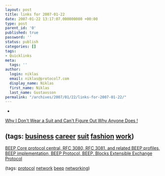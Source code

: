 ```yaml
---
layout: post
title: links for 2007-01-22
date: 2007-01-22 13:17:07.000000000 +00:00
type: post
parent_id: '0'
published: true
password: ''
status: publish
categories: []
tags:
- Quicklinks
meta:
  tags: ''
author:
  login: niklas
  email: niklas@protocol7.com
  display_name: Niklas
  first_name: Niklas
  last_name: Gustavsson
permalink: "/archives/2007/01/22/links-for-2007-01-22/"
---
```

- 
[Why I Don't Wear a Suit and Can't Figure Out Why Anyone Does !](http://www.blogmaverick.com/2007/01/16/why-i-dont-wear-a-suit-and-cant-figure-out-why-anyone-does/)

(tags: [business](http://del.icio.us/protocol7/business) [career](http://del.icio.us/protocol7/career) [suit](http://del.icio.us/protocol7/suit) [fashion](http://del.icio.us/protocol7/fashion) [work](http://del.icio.us/protocol7/work))
- 
[BEEP Core protocol central, RFC 3080, RFC 3081, and related BEEP profiles, BEEP implementation, BEEP Protocol, BEEP, Blocks Extensible Exchange Protocol](http://www.beepcore.org/)

(tags: [protocol](http://del.icio.us/protocol7/protocol) [network](http://del.icio.us/protocol7/network) [beep](http://del.icio.us/protocol7/beep) [networking](http://del.icio.us/protocol7/networking))
